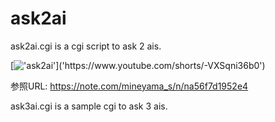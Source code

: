 # ask2ai

ask2ai.cgi is a cgi script to ask 2 ais.

[!['ask2ai']('https://assets.st-note.com/img/1750532908-f0ZLpH38XFsw4Smta6gyeOni.png?width=4000&height=4000&fit=bounds&format=jpg&quality=90')]('https://www.youtube.com/shorts/-VXSqni36b0')

参照URL: https://note.com/mineyama_s/n/na56f7d1952e4

ask3ai.cgi is a sample cgi to ask 3 ais.
